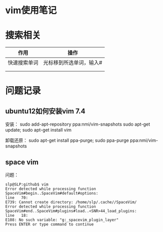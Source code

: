 # vim使用笔记

# 搜索相关

| 作用         | 操作                    |
| ------------ | ----------------------- |
| 快速搜索单词 | 光标移到所选单词，输入# |
|              |                         |
|              |                         |

# 问题记录

## ubuntu12如何安装vim 7.4

安装：
sudo add-apt-repository ppa:nmi/vim-snapshots
sudo apt-get update; sudo apt-get install vim

卸载还原：
sudo apt-get install ppa-purge; sudo ppa-purge ppa:nmi/vim-snapshots

## space vim

问题：
```
slp@SLP:github$ vim
Error detected while processing function SpaceVim#begin..SpaceVim#default#options:
line   70:
E739: Cannot create directory: /home/slp/.cache//SpaceVim/
Error detected while processing function SpaceVim#end..SpaceVim#plugins#load..<SNR>44_load_plugins:
line   18:
E108: No such variable: "g:_spacevim_plugin_layer"
Press ENTER or type command to continue
```
  
